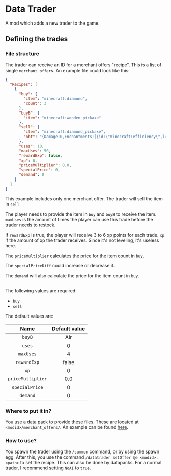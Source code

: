 # Data Trader

A mod which adds a new trader to the game.

## Defining the trades
### File structure
The trader can receive an ID for a merchant offers "recipe". This is a list of single `merchant offer`s. An example
file could look like this:

```json
{
  "Recipes": [
    {
      "buy": {
        "item": "minecraft:diamond",
        "count": 3
      },
      "buyB": {
        "item": "minecraft:wooden_pickaxe"
      },
      "sell": {
        "item": "minecraft:diamond_pickaxe",
        "nbt": "{Damage:0,Enchantments:[{id:\"minecraft:efficiency\",lvl:2},{id:\"minecraft:unbreaking\", lvl:10}]}"
      },
      "uses": 10,
      "maxUses": 50,
      "rewardExp": false,
      "xp": 0,
      "priceMultiplier": 0.0,
      "specialPrice": 0,
      "demand": 0
    }
  ]
}
```

This example includes only one merchant offer. The trader will sell the item in `sell`.

The player needs to provide the item in `buy` and `buyB` to receive the item.
`maxUses` is the amount of times the player can use this trade before the trader needs to restock.

If `rewardExp` is true, the player will receive 3 to 6 xp points for each trade.
`xp` if the amount of xp the trader receives. Since it's not leveling, it's useless here.

The `priceMultiplier` calculates the price for the item count in `buy`.

The `specialPriceDiff` could increase or decrease it.

The `demand` will also calculate the price for the item count in `buy`.

<br>
The following values are required:

- `buy`
- `sell`

The default values are:

|        Name         |  Default value  |
|:-------------------:|:---------------:|
|       `buyB`        |       Air       |
|       `uses`        |        0        |
|      `maxUses`      |        4        |
|     `rewardExp`     |      false      |
|        `xp`         |        0        |
|  `priceMultiplier`  |       0.0       |
|   `specialPrice`    |        0        |
|      `demand`       |        0        |

### Where to put it in?
You use a data pack to provide these files. These are located at `<modid>/merchant_offers/`. An example can be found
[here](src/main/resources/data/datatrader/merchant_offers/).

### How to use?
You spawn the trader using the `/summon` command, or by using the spawn egg. After this, you use the command
`/datatrader setOffer @e <modid>:<path>` to set the recipe. This can also be done by datapacks.
For a normal trader, I recommend setting `NoAI` to `true`.